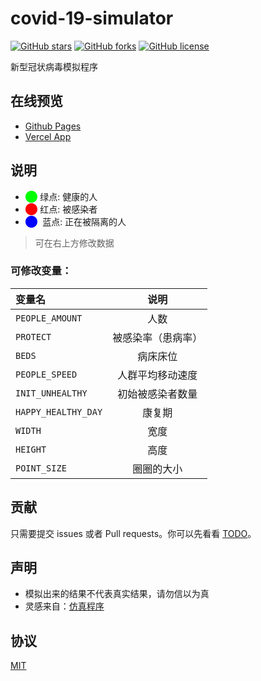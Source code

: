 # covid-19-simulator

[![GitHub stars](https://img.shields.io/github/stars/ZZY2357/covid-19-simulator?style=for-the-badge)](https://github.com/ZZY2357/covid-19-simulator/stargazers) [![GitHub forks](https://img.shields.io/github/forks/ZZY2357/covid-19-simulator?style=for-the-badge)](https://github.com/ZZY2357/covid-19-simulator/network) [![GitHub license](https://img.shields.io/github/license/ZZY2357/covid-19-simulator?style=for-the-badge)](https://github.com/ZZY2357/covid-19-simulator/blob/master/LICENSE)

新型冠状病毒模拟程序

## 在线预览

- [Github Pages](https://zzy2357.github.io/covid-19-simulator/)
- [Vercel App](https://covid-19-simulator.zzy2357.vercel.app/)

## 说明

- <font color=#00ff00>⬤</font> 绿点: 健康的人
- <font color=#ff0000>⬤</font> 红点: 被感染者
- <font color=#0000ff>⬤ </font> 蓝点: 正在被隔离的人

> 可在右上方修改数据

### 可修改变量：

| 变量名              |        说明        |
| :------------------ | :----------------: |
| `PEOPLE_AMOUNT`     |        人数        |
| `PROTECT`           | 被感染率（患病率） |
| `BEDS`              |      病床床位      |
| `PEOPLE_SPEED`      |  人群平均移动速度  |
| `INIT_UNHEALTHY`    |  初始被感染者数量  |
| `HAPPY_HEALTHY_DAY` |       康复期       |
| `WIDTH`             |        宽度        |
| `HEIGHT`            |        高度        |
| `POINT_SIZE`        |     圈圈的大小     |

## 贡献

只需要提交 issues 或者 Pull requests。你可以先看看 [TODO](TODO.md)。

## 声明

- 模拟出来的结果不代表真实结果，请勿信以为真
- 灵感来自：[仿真程序](https://www.bilibili.com/video/av86478875?from=search&seid=5367857792106734282)

## 协议

[MIT](https://github.com/ZZY2357/covid-19-simulator/blob/master/LICENSE/)